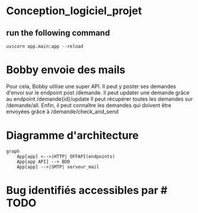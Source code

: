 # Conception_logiciel_projet
## run the following command

```
uvicorn app.main:app --reload
```

# Bobby envoie des mails

Pour cela, Bobby utilise une super API.
Il peut y poster ses demandes d'envoi sur le endpoint post /demande.
Il peut updater une demande grâce au endpoint /demande{id}/update
Il peut récupérer toutes les demandes sur /demande/all.
Enfin, il peut connaître les demandes qui doivent être envoyées grâce à /demande/check_and_send


# Diagramme d'architecture
```mermaid
graph
    App[app] <-->|HTTP| OFFAPI(endpoints)
    App[app API] --> BDD
    App[app] -->|SMTP| serveur_mail

```



# Bug identifiés accessibles par # TODO
